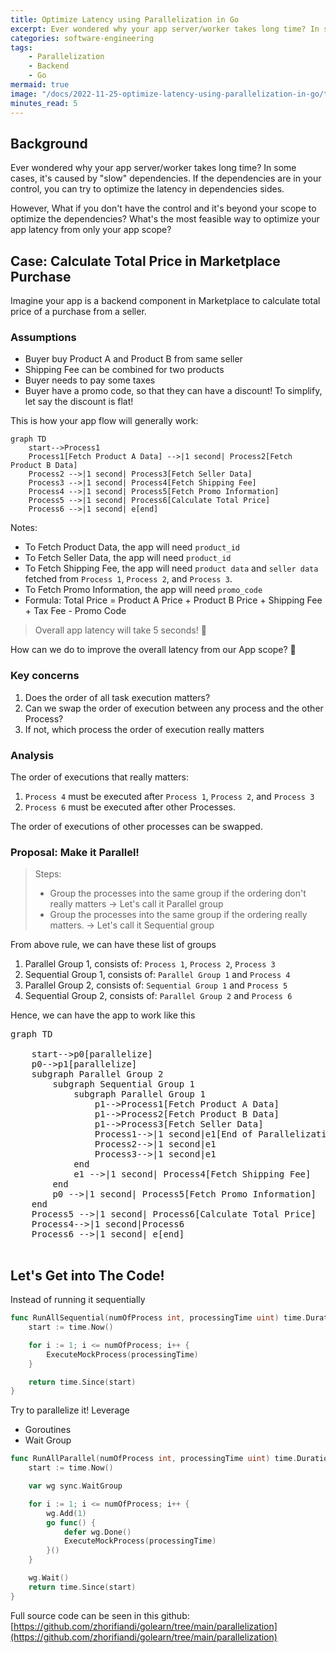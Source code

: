 ```yaml
---
title: Optimize Latency using Parallelization in Go
excerpt: Ever wondered why your app server/worker takes long time? In some cases, it's caused by "slow" dependencies. If the dependencies are in your control, you can try to optimize the latency in dependencies sides. However, What if you don't have the control and it's beyond your scope to optimize the dependencies? What's the most feasible way to optimize your app latency from only your app scope?
categories: software-engineering
tags: 
    - Parallelization
    - Backend 
    - Go
mermaid: true
image: "/docs/2022-11-25-optimize-latency-using-parallelization-in-go/thumbnail.png"
minutes_read: 5
---
```


## Background

Ever wondered why your app server/worker takes long time? In some cases, it's caused by "slow" dependencies. If the dependencies are in your control, you can try to optimize the latency in dependencies sides. 

However, What if you don't have the control and it's beyond your scope to optimize the dependencies? What's the most feasible way to optimize your app latency from only your app scope?

## Case: Calculate Total Price in Marketplace Purchase

Imagine your app is a backend component in Marketplace to calculate total price of a purchase from a seller. 

### Assumptions
- Buyer buy Product A and Product B from same seller
- Shipping Fee can be combined for two products
- Buyer needs to pay some taxes
- Buyer have a promo code, so that they can have a discount! To simplify, let say the discount is flat!



This is how your app flow will generally work:
```mermaid
graph TD
    start-->Process1
    Process1[Fetch Product A Data] -->|1 second| Process2[Fetch Product B Data]
    Process2 -->|1 second| Process3[Fetch Seller Data]
    Process3 -->|1 second| Process4[Fetch Shipping Fee]
    Process4 -->|1 second| Process5[Fetch Promo Information]
    Process5 -->|1 second| Process6[Calculate Total Price]
    Process6 -->|1 second| e[end]
```

Notes:
- To Fetch Product Data, the app will need `product_id`
- To Fetch Seller Data, the app will need `product_id`
- To Fetch Shipping Fee, the app will need `product data` and `seller data` fetched from `Process 1`, `Process 2`, and `Process 3`.
- To Fetch Promo Information, the app will need `promo_code`
- Formula: Total Price = Product A Price + Product B Price + Shipping Fee + Tax Fee - Promo Code 



> Overall app latency will take 5 seconds! :smiling_face_with_tear:

How can we do to improve the overall latency from our App scope? :thinking:

### Key concerns
1. Does the order of all task execution matters? 
2. Can we swap the order of execution between any process and the other Process?
3. If not, which process the order of execution really matters

### Analysis
The order of executions that really matters:
1. `Process 4` must be executed after `Process 1`, `Process 2`, and `Process 3`
2. `Process 6` must be executed after other Processes.

The order of executions of other processes can be swapped.

### Proposal: Make it Parallel!
> Steps: 
> - Group the processes into the same group if the ordering don't really matters -> Let's call it Parallel group
> - Group the processes into the same group if the ordering really matters. -> Let's call it Sequential group

From above rule, we can have these list of groups
1. Parallel Group 1, consists of: `Process 1`, `Process 2`, `Process 3`
2. Sequential Group 1, consists of: `Parallel Group 1` and `Process 4`
3. Parallel Group 2, consists of: `Sequential Group 1` and `Process 5`
4. Sequential Group 2, consists of: `Parallel Group 2` and `Process 6`


Hence, we can have the app to work like this
<pre class="mermaid">
graph TD

    start-->p0[parallelize]
    p0-->p1[parallelize]
    subgraph Parallel Group 2
        subgraph Sequential Group 1
            subgraph Parallel Group 1
                p1-->Process1[Fetch Product A Data]
                p1-->Process2[Fetch Product B Data]
                p1-->Process3[Fetch Seller Data]
                Process1-->|1 second|e1[End of Parallelization]
                Process2-->|1 second|e1
                Process3-->|1 second|e1
            end
            e1 -->|1 second| Process4[Fetch Shipping Fee]
        end
        p0 -->|1 second| Process5[Fetch Promo Information]
    end
    Process5 -->|1 second| Process6[Calculate Total Price]
    Process4-->|1 second|Process6
    Process6 -->|1 second| e[end]
    
</pre>

## Let's Get into The Code!

Instead of running it sequentially

```go
func RunAllSequential(numOfProcess int, processingTime uint) time.Duration {
	start := time.Now()

	for i := 1; i <= numOfProcess; i++ {
		ExecuteMockProcess(processingTime)
	}

	return time.Since(start)
}
```

Try to parallelize it! Leverage
- Goroutines
- Wait Group

```go
func RunAllParallel(numOfProcess int, processingTime uint) time.Duration {
	start := time.Now()

	var wg sync.WaitGroup

	for i := 1; i <= numOfProcess; i++ {
		wg.Add(1)
		go func() {
			defer wg.Done()
			ExecuteMockProcess(processingTime)
		}()
	}

	wg.Wait()
	return time.Since(start)
}

```

Full source code can be seen in this github: [https://github.com/zhorifiandi/golearn/tree/main/parallelization](https://github.com/zhorifiandi/golearn/tree/main/parallelization)